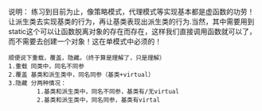 说明：
    练习到目前为止，像策略模式，代理模式等实现基本都是虚函数的功劳！让派生类去实现基类的行为，再让基类表现出派生类的行为.当然，其中需要用到static这个可以让函数脱离对象的存在而存在，这样我们直接调用函数就可以了，而不需要去创建一个对象！这在单模式中必须的！

    顺便说下重载，覆盖，隐藏。（终于算是理解了，只是理解）
    1.重载 同类中，同名不同参
    2.覆盖 基类和派生类中，同名同参（基类+virtual）
    3.隐藏 分两种情况：
            1.基类和派生类中，同名不同参，基类有/无virtual
            2.基类和派生类中，同名同参，基类有virtal
